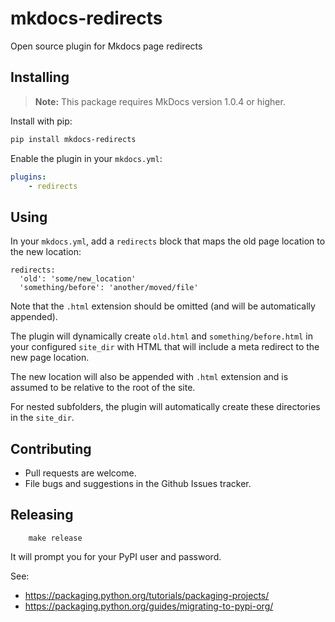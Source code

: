 # mkdocs-redirects
Open source plugin for Mkdocs page redirects

## Installing

> **Note:** This package requires MkDocs version 1.0.4 or higher. 

Install with pip:

```bash
pip install mkdocs-redirects
```

Enable the plugin in your `mkdocs.yml`:

```yaml
plugins:
    - redirects
```

## Using

In your `mkdocs.yml`, add a `redirects` block that maps the old page location to the new location:

```
redirects:
  'old': 'some/new_location'
  'something/before': 'another/moved/file'
```

Note that the `.html` extension should be omitted (and will be automatically appended).

The plugin will dynamically create `old.html` and `something/before.html` in your configured `site_dir` with
HTML that will include a meta redirect to the new page location.

The new location will also be appended with `.html` extension and is assumed to be relative to the root of the site.

For nested subfolders, the plugin will automatically create these directories in the `site_dir`.

## Contributing

- Pull requests are welcome.
- File bugs and suggestions in the Github Issues tracker.

## Releasing

```
    make release
```

It will prompt you for your PyPI user and password.

See:
- https://packaging.python.org/tutorials/packaging-projects/
- https://packaging.python.org/guides/migrating-to-pypi-org/
